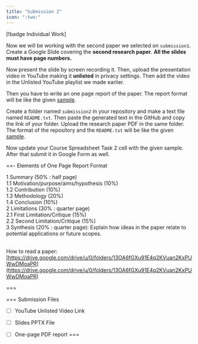 ```yaml
---
title: "Submission 2"
icon: ":two:"
---
```


[!badge Individual Work]

Now we will be working with the second paper we selected on `submission1`. Create a Google Slide covering the **second research paper**. **All the slides must have page numbers.**

Now present the slide by screen recording it. Then, upload the presentation video in YouTube making it **unlisted** in privacy settings. Then add the video in the Unlisted YouTube playlist we made earlier.

Then you have to write an one page report of the paper. The report format will be like the given [sample](https://github.com/errhythm/CSE123/blob/main/submission1/Report.pdf).

Create a folder named `submission2` in your repository and make a text file named `README.txt`. Then paste the generated text in the GitHub and copy the link of your folder. Upload the research paper PDF in the same folder. The format of the repository and the `README.txt` will be like the given [sample](https://github.com/errhythm/CSE123/tree/main/submission2).

Now update your Course Spreadsheet Task 2 cell with the given sample. After that submit it in Google Form as well.

==- Elements of One Page Report Format

1 Summary (50% : half page) <br>
1.1 Motivation/purpose/aims/hypothesis (10%) <br>
1.2 Contribution (10%) <br>
1.3 Methodology (20%) <br>
1.4 Conclusion (10%) <br>
2 Limitations (30% : quarter page) <br>
2.1 First Limitation/Critique (15%) <br>
2.2 Second Limitation/Critique (15%) <br>
3 Synthesis (20% : quarter page): Explain how ideas in the paper relate to potential applications or future scopes. <br><br>

How to read a paper: <br>
[https://drive.google.com/drive/u/0/folders/13OA6fGXu91E4q2KVuan2KxPUWwDMoaPR](https://drive.google.com/drive/u/0/folders/13OA6fGXu91E4q2KVuan2KxPUWwDMoaPR)

===

=== Submission Files
- [ ] YouTube Unlisted Video Link
- [ ] Slides PPTX File
- [ ] One-page PDF report
===


